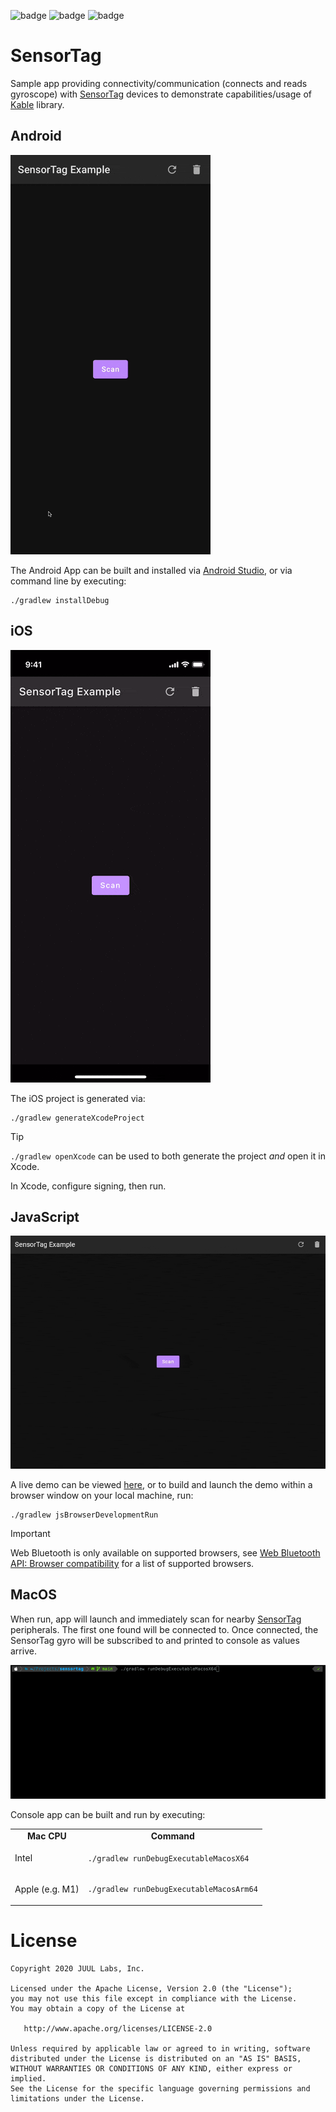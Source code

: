 ![badge][badge-android]
![badge][badge-js]
![badge][badge-mac]

# SensorTag

Sample app providing connectivity/communication (connects and reads gyroscope) with [SensorTag]
devices to demonstrate capabilities/usage of [Kable] library.

## Android

![Android App screen recording](artwork/android.gif)

The Android App can be built and installed via [Android Studio], or via command line by executing:

```shell
./gradlew installDebug
```

## iOS

![iOS App screen recording](artwork/ios.gif)

The iOS project is generated via:

```shell
./gradlew generateXcodeProject
```

> [!TIP]
> `./gradlew openXcode` can be used to both generate the project _and_ open it in Xcode.

In Xcode, configure signing, then run.

## JavaScript

![JavaScript browser app screen recording](artwork/javascript.gif)

A live demo can be viewed [here](https://juullabs.github.io/sensortag), or to build and launch the
demo within a browser window on your local machine, run:

```shell
./gradlew jsBrowserDevelopmentRun
```

> [!IMPORTANT]
> Web Bluetooth is only available on supported browsers, see
> [Web Bluetooth API: Browser compatibility] for a list of supported browsers.

## MacOS

When run, app will launch and immediately scan for nearby [SensorTag] peripherals. The first one found will be connected
to. Once connected, the SensorTag gyro will be subscribed to and printed to console as values arrive.

![MacOS console app screen recording](artwork/macos.gif)

Console app can be built and run by executing:

<table>
<tr>
<td align="center"><b>Mac CPU</b></td>
<td align="center"><b>Command</b></td>
</tr>

<tr>
<td>Intel</td>
<td>

```shell
./gradlew runDebugExecutableMacosX64
```

</td>
</tr>

<tr>
<td>Apple (e.g. M1)</td>
<td>

```shell
./gradlew runDebugExecutableMacosArm64
```

</td>
</tr>
</table>

# License

```
Copyright 2020 JUUL Labs, Inc.

Licensed under the Apache License, Version 2.0 (the "License");
you may not use this file except in compliance with the License.
You may obtain a copy of the License at

   http://www.apache.org/licenses/LICENSE-2.0

Unless required by applicable law or agreed to in writing, software
distributed under the License is distributed on an "AS IS" BASIS,
WITHOUT WARRANTIES OR CONDITIONS OF ANY KIND, either express or implied.
See the License for the specific language governing permissions and
limitations under the License.
```


[SensorTag]: https://www.ti.com/tool/CC2650STK
[Android Studio]: https://developer.android.com/studio
[Kable]: https://github.com/JuulLabs/kable
[Web Bluetooth API: Browser compatibility]: https://developer.mozilla.org/en-US/docs/Web/API/Web_Bluetooth_API

[badge-android]: http://img.shields.io/badge/platform-android-6EDB8D.svg?style=flat
[badge-ios]: http://img.shields.io/badge/platform-ios-CDCDCD.svg?style=flat
[badge-js]: http://img.shields.io/badge/platform-js-F8DB5D.svg?style=flat
[badge-jvm]: http://img.shields.io/badge/platform-jvm-DB413D.svg?style=flat
[badge-linux]: http://img.shields.io/badge/platform-linux-2D3F6C.svg?style=flat
[badge-windows]: http://img.shields.io/badge/platform-windows-4D76CD.svg?style=flat
[badge-mac]: http://img.shields.io/badge/platform-macos-111111.svg?style=flat
[badge-watchos]: http://img.shields.io/badge/platform-watchos-C0C0C0.svg?style=flat
[badge-tvos]: http://img.shields.io/badge/platform-tvos-808080.svg?style=flat
[badge-wasm]: https://img.shields.io/badge/platform-wasm-624FE8.svg?style=flat

